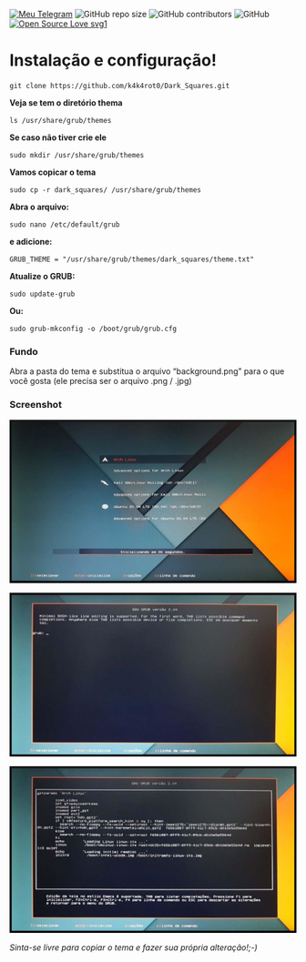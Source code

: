 [![Meu Telegram](https://img.shields.io/badge/Meu-Telegram-red)](https://t.me/k4k4rot0)
![GitHub repo size](https://img.shields.io/github/repo-size/k4k4rot0/Dark_Squares?label=Tamanho)
![GitHub contributors](https://img.shields.io/github/contributors/k4k4rot0/login?color=yellow&label=contribuidores)
![GitHub](https://img.shields.io/github/license/k4k4rot0/Dark_Squares?label=Licença)
[![Open Source Love svg1](https://badges.frapsoft.com/os/v1/open-source.svg?v=103)](https://github.com/ellerbrock/open-source-badges/)

# Instalação e configuração! 

```
git clone https://github.com/k4k4rot0/Dark_Squares.git
```

**Veja se tem o diretório thema** 

```
ls /usr/share/grub/themes
```

**Se caso não tiver crie ele**

```
sudo mkdir /usr/share/grub/themes
```

**Vamos copicar o tema**

```
sudo cp -r dark_squares/ /usr/share/grub/themes
```

**Abra o arquivo:** 

```
sudo nano /etc/default/grub 
```

**e adicione:** 

```
GRUB_THEME = "/usr/share/grub/themes/dark_squares/theme.txt"
```

**Atualize o GRUB:** 

```
sudo update-grub
```

**Ou:** 

```
sudo grub-mkconfig -o /boot/grub/grub.cfg
```

### Fundo 

Abra a pasta do tema e substitua o arquivo “background.png” para o que você gosta (ele precisa ser o arquivo .png / .jpg) 


### Screenshot 

![screenshot](/imagens/logo-01.png)

![screenshot](/imagens/logo-02.png)

![screenshot](/imagens/logo-03.png)

_Sinta-se livre para copiar o tema e fazer sua própria alteração!;-)_
